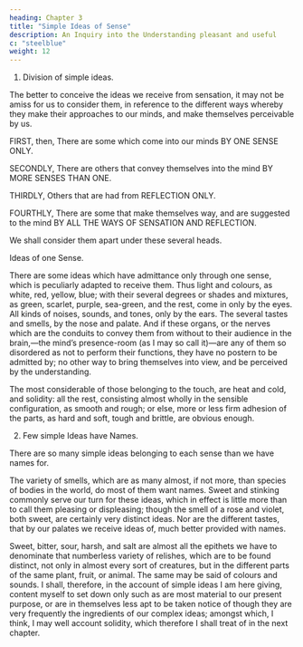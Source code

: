 ```yaml
---
heading: Chapter 3
title: "Simple Ideas of Sense"
description: An Inquiry into the Understanding pleasant and useful
c: "steelblue"
weight: 12
---
```



1. Division of simple ideas.

The better to conceive the ideas we receive from sensation, it may not be amiss for us to consider them, in reference to the different ways whereby they make their approaches to our minds, and make themselves perceivable by us.

FIRST, then, There are some which come into our minds BY ONE SENSE ONLY.

SECONDLY, There are others that convey themselves into the mind BY MORE SENSES THAN ONE.

THIRDLY, Others that are had from REFLECTION ONLY.

FOURTHLY, There are some that make themselves way, and are suggested to the mind BY ALL THE WAYS OF SENSATION AND REFLECTION.

We shall consider them apart under these several heads.

Ideas of one Sense.

There are some ideas which have admittance only through one sense, which is peculiarly adapted to receive them. Thus light and colours, as white, red, yellow, blue; with their several degrees or shades and mixtures, as green, scarlet, purple, sea-green, and the rest, come in only by the eyes. All kinds of noises, sounds, and tones, only by the ears. The several tastes and smells, by the nose and palate. And if these organs, or the nerves which are the conduits to convey them from without to their audience in the brain,—the mind’s presence-room (as I may so call it)—are any of them so disordered as not to perform their functions, they have no postern to be admitted by; no other way to bring themselves into view, and be perceived by the understanding.

The most considerable of those belonging to the touch, are heat and cold, and solidity: all the rest, consisting almost wholly in the sensible configuration, as smooth and rough; or else, more or less firm adhesion of the parts, as hard and soft, tough and brittle, are obvious enough.

2. Few simple Ideas have Names.

There are so many simple ideas belonging to each sense than we have names for.

The variety of smells, which are as many almost, if not more, than species of bodies in the world, do most of them want names. Sweet and stinking commonly serve our turn for these ideas, which in effect is little more than to call them pleasing or displeasing; though the smell of a rose and violet, both sweet, are certainly very distinct ideas. Nor are the different tastes, that by our palates we receive ideas of, much better provided with names. 

Sweet, bitter, sour, harsh, and salt are almost all the epithets we have to denominate that numberless variety of relishes, which are to be found distinct, not only in almost every sort of creatures, but in the different parts of the same plant, fruit, or animal. The same may be said of colours and sounds. I shall, therefore, in the account of simple ideas I am here giving, content myself to set down only such as are most material to our present purpose, or are in themselves less apt to be taken notice of though they are very frequently the ingredients of our complex ideas; amongst which, I think, I may well account solidity, which therefore I shall treat of in the next chapter.
